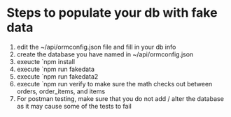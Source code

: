 # Steps to populate your db with fake data
1. edit the ~/api/ormconfig.json file and fill in your db info
2. create the database you have named in ~/api/ormconfig.json
3. exeucte `npm install
4. execute `npm run fakedata
5. execute `npm run fakedata2
6. execute `npm run verify to make sure the math checks out between orders,
   order_items, and items
7. For postman testing, make sure that you do not add / alter the database as
   it may cause some of the tests to fail

